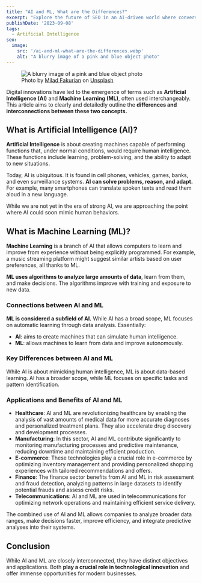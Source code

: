 ```yaml
---
title: "AI and ML, What are the Differences?"
excerpt: "Explore the future of SEO in an AI-driven world where conversational AI like ChatGPT reshapes search, presenting new challenges and opportunities."
publishDate: '2023-09-08'
tags:
  - Artificial Intelligence
seo:
  image:
    src: '/ai-and-ml-what-are-the-differences.webp'
    alt: "A blurry image of a pink and blue object photo"
---
```


<figure>
  <img src="/ai-and-ml-what-are-the-differences.webp" alt="A blurry image of a pink and blue object photo">
  <figcaption>Photo by <a href="https://unsplash.com/@fakurian?utm_content=creditCopyText&amp;utm_medium=referral&amp;utm_source=unsplash">Milad Fakurian</a> on <a href="https://unsplash.com/photos/a-blurry-image-of-a-pink-and-blue-object-tUF--C9oOuE?utm_content=creditCopyText&amp;utm_medium=referral&amp;utm_source=unsplash">Unsplash</a></figcaption>
</figure>

Digital innovations have led to the emergence of terms such as **Artificial Intelligence (AI)** and **Machine Learning (ML)**, often used interchangeably. This article aims to clearly and detailedly outline the **differences and interconnections between these two concepts.**

## What is Artificial Intelligence (AI)?

**Artificial Intelligence** is about creating machines capable of performing functions that, under normal conditions, would require human intelligence. These functions include learning, problem-solving, and the ability to adapt to new situations.

Today, AI is ubiquitous. It is found in cell phones, vehicles, games, banks, and even surveillance systems. **AI can solve problems, reason, and adapt.** For example, many smartphones can translate spoken texts and read them aloud in a new language.

While we are not yet in the era of strong AI, we are approaching the point where AI could soon mimic human behaviors.

## What is Machine Learning (ML)?

**Machine Learning** is a branch of AI that allows computers to learn and improve from experience without being explicitly programmed. For example, a music streaming platform might suggest similar artists based on user preferences, all thanks to ML.

**ML uses algorithms to analyze large amounts of data**, learn from them, and make decisions. The algorithms improve with training and exposure to new data.

### Connections between AI and ML

**ML is considered a subfield of AI.** While AI has a broad scope, ML focuses on automatic learning through data analysis. Essentially:

- **AI**: aims to create machines that can simulate human intelligence.
- **ML**: allows machines to learn from data and improve autonomously.

### Key Differences between AI and ML

While AI is about mimicking human intelligence, ML is about data-based learning. AI has a broader scope, while ML focuses on specific tasks and pattern identification.

### Applications and Benefits of AI and ML

- **Healthcare**: AI and ML are revolutionizing healthcare by enabling the analysis of vast amounts of medical data for more accurate diagnoses and personalized treatment plans. They also accelerate drug discovery and development processes.
- **Manufacturing**: In this sector, AI and ML contribute significantly to monitoring manufacturing processes and predictive maintenance, reducing downtime and maintaining efficient production.
- **E-commerce**: These technologies play a crucial role in e-commerce by optimizing inventory management and providing personalized shopping experiences with tailored recommendations and offers.
- **Finance**: The finance sector benefits from AI and ML in risk assessment and fraud detection, analyzing patterns in large datasets to identify potential frauds and assess credit risks.
- **Telecommunications**: AI and ML are used in telecommunications for optimizing network operations and maintaining efficient service delivery.

The combined use of AI and ML allows companies to analyze broader data ranges, make decisions faster, improve efficiency, and integrate predictive analyses into their systems.

## Conclusion

While AI and ML are closely interconnected, they have distinct objectives and applications. Both **play a crucial role in technological innovation** and offer immense opportunities for modern businesses.
